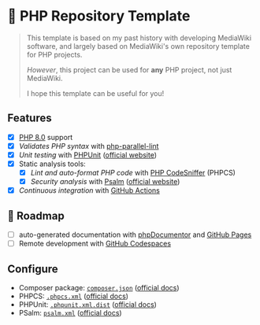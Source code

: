 # 🐘 PHP Repository Template
> This template is based on my past history with developing MediaWiki software, and largely based on MediaWiki's own repository template for PHP projects.
>
> *However*, this project can be used for **any** PHP project, not just MediaWiki.
>
> I hope this template can be useful for you!

## Features
 - [x] [PHP 8.0](https://www.php.net/releases/8.0/en.php) support
 - [x] *Validates PHP syntax* with [php-parallel-lint](https://github.com/php-parallel-lint/PHP-Parallel-Lint)
 - [x] *Unit testing* with [PHPUnit](https://github.com/sebastianbergmann/phpunit/) ([official website](https://phpunit.de/))
 - [x] Static analysis tools:
   - [x] *Lint and auto-format PHP code* with [PHP CodeSniffer](https://github.com/squizlabs/PHP_CodeSniffer) (PHPCS)
   - [x] *Security analysis* with [Psalm](https://github.com/vimeo/psalm) ([official website](https://psalm.dev/))
 - [x] *Continuous integration* with [GitHub Actions](https://github.com/features/actions)

## 🚧 Roadmap

 - [ ] auto-generated documentation with [phpDocumentor](https://www.phpdoc.org/) and [GitHub Pages](https://docs.github.com/en/pages)
 - [ ] Remote development with [GitHub Codespaces](https://github.com/features/codespaces)

## Configure
 - Composer package: [`composer.json`](./composer.json) ([official docs](https://getcomposer.org/doc/04-schema.md))
 - PHPCS: [`.phpcs.xml`](./.phpcs.xml) ([official docs](https://github.com/squizlabs/PHP_CodeSniffer/wiki/Advanced-Usage#using-a-default-configuration-file))
 - PHPUnit: [`.phpunit.xml.dist`](./.phpunit.xml.dist) ([official docs](https://phpunit.readthedocs.io/en/9.5/configuration.html))
 - PSalm: [`psalm.xml`](./psalm.xml) ([official docs](https://psalm.dev/docs/running_psalm/configuration/))
